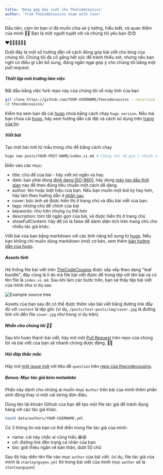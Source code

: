 ```yaml
---
title: 'Đóng góp bài viết cho TheCodeCousins'
author: 'from TheCodeCousins team with love'
---
```


Đầu tiên, cảm ơn bạn vì đã muốn chia sẻ ý tưởng, hiểu biết, và quan điểm của mình 🎉🎉 Bạn là một người tuyệt vời và chúng tôi yêu bạn 😍😍

❤️🧡💛💚💙💜🖤

Dưới đây là một số hướng dẫn về cách đóng góp bài viết cho blog của chúng tôi.
Chúng tôi đã cố gắng hết sức để tránh thiếu sót, nhưng nếu bạn nghĩ có điều gì cần bổ sung, đừng ngần ngại góp ý cho chúng tôi bằng một pull request.

##### Thiết lập môi trường làm việc

Bắt đầu bằng việc fork repo này của chúng tôi về máy tính của bạn

```bash
git clone https://github.com/YOUR-USERNAME/thecodecousins --recursive
cd thecodecousins/
```

Kiểm tra xem bạn đã cài [hugo](https://gohugo.io) chưa bằng cách chạy `hugo version`.
Nếu mà bạn chưa cài [hugo](https://gohugo.io), hãy xem hướng dẫn cài đặt và cách sử dụng trên [trang của họ](https://gohugo.io/getting-started/installing/).

##### Viết bài

Tạo một bài mới từ mẫu trong chủ đề bằng cách chạy

```bash
hugo new posts/YOUR-POST-NAME/index.vi.md # Chúng tôi sẽ giải thích vì sao dùng index.vi.md trong phần sau
```

Điền vào các mục:

- title: chủ để của bài - hãy viết nó ngắn và hay.
- date: bạn phải dùng [định dạng ISO-8601](https://vi.wikipedia.org/wiki/ISO_8601), hãy dùng [máy tạo dấu thời gian](https://timestampgenerator.com/) này để theo đúng tiêu chuẩn một cách dễ dàng.
- author: tên hoặc biệt hiệu của bạn. Nếu bạn muốn một bút ký hay hơn, hãy làm theo hướng dẫn ở [phần sau](#bonus)
- cover: bức ảnh sẽ được hiển thị ở trang chủ và đầu bài viết của bạn.
- tags: những chủ đề chính của bài
- keywords: như trên nhưng cụ thể hơn
- description: tóm tắt ngắn gọn của bài, sẽ được hiển thị ở trang chủ
- showFullContent: hãy để nó là false để dành diện tích trên trang chủ cho nhiều tác giả khác.

Viết bài của bạn bằng markdown với các tính năng bổ sung từ [hugo](https://gohugo.io/).
Nếu bạn không chỉ muốn dùng markdown (md) cơ bản, xem thêm [bản hướng dẫn của hugo](https://gohugo.io/content-management/).

##### Assets tĩnh

Hệ thống file bài viết trên [TheCodeCousins](https://thecodecousins.com) được sắp xếp theo dạng "leaf bundle", đây cũng là lí do mà file bài viết được để trong tệp với tên bài và có tên file là `index.vi.md`.
Sau khi làm các bước trên, bạn sẽ thấy tệp bài viết của mình như ví dụ sau

![Example source tree](/example-tree.png)

Assets của bạn sau đó có thể được thêm vào bài viết bằng đường link đầy đủ với `content` là tệp gốc
(ví dụ, `/posts/test-posts/img/cover.jpg` là đường link chỉ đến file `cover.jpg` như trong ví dụ trên).

##### Nhắn cho chúng tôi 🎉🎉

Sau khi hoàn thành bài viết, hãy mở một [Pull Request](https://github.com/thecodecousins/thecodecousins/compare) trên repo của chúng tôi và bài viết của bạn sẽ nhanh chóng được đăng. 🥳🥳

##### Hỏi đáp thắc mắc

Hăy mở [một issue mới](https://github.com/thecodecousins/thecodecousins/issues/new) với tiêu đề `question` trên [repo của thecodecousins](https://github.com/thecodecousins/thecodecousins).

##### <a name="bonus" id="bonus"></a> Bonus: Mục tác giả kèm metadata

Phần này dành cho những ai muốn mục `Author` trên bài của mình thêm phần sinh động thay vì một cái string đơn điệu.

Dùng tên tài khoản Github của bạn để tạo một file tác giả để tránh đụng hàng với các tác giả khác.

```bash
touch data/authors/YOUR-USERNAME.yml
```

Có 3 thông tin mà bạn có thể điền trong file tác giả của mình:

- name: cái này chắc ai cũng hiểu 😁😆
- url: đường link đến trang cá nhân của bạn
- bio: giới thiệu ngắn về bản thân, dưới 50 chữ

Sau đó hãy diền tên file vào mục `author` của bài viết. (ví dụ, file tác giả của mình là `stanleynguyen.yml` thì trong bài viết của mình mục `author` sẽ là `stanleynguyen`)

